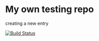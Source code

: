 My own testing repo
========================
creating a new entry

[![Build Status](https://travis-ci.org/ccab/testing.svg?branch=master)](https://travis-ci.org/ccab/testing)
